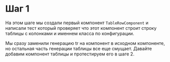 # Шаг 1

На этом шаге мы создали первый компонент `TableRowComponent` 
и написали тест который проверяет что этот компонент строит строку таблицы
с колонками и именнем класса по конфигурации.

Мы сразу заменили генерацию tr на компонент в исходном компоненте, 
но остальная часть генерации таблицы все еще смущает. 
Давайте добавим компонент таблицы и протестируем его в шаге 2. 